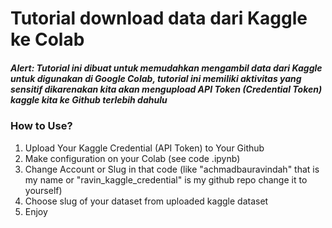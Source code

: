 # Tutorial download data dari Kaggle ke Colab

##### Alert: Tutorial ini dibuat untuk memudahkan mengambil data dari Kaggle untuk digunakan di Google Colab, tutorial ini memiliki aktivitas yang sensitif dikarenakan kita akan mengupload API Token (Credential Token) kaggle kita ke Github terlebih dahulu

### How to Use?

1. Upload Your Kaggle Credential (API Token) to Your Github
2. Make configuration on your Colab (see code .ipynb)
3. Change Account or Slug in that code (like "achmadbauravindah" that is my name or 
"ravin_kaggle_credential" is my github repo change it to yourself)
4. Choose slug of your dataset from uploaded kaggle dataset 
5. Enjoy
